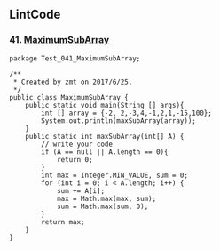 ## LintCode
### 41. <a href="http://lintcode.com/en/problem/maximum-subarray/"> MaximumSubArray </a>

	package Test_041_MaximumSubArray;

	/**
	 * Created by zmt on 2017/6/25.
	 */
	public class MaximumSubArray {
	    public static void main(String [] args){
	        int [] array = {-2, 2,-3,4,-1,2,1,-15,100};
	        System.out.println(maxSubArray(array));
	    }
	    public static int maxSubArray(int[] A) {
	        // write your code
	        if (A == null || A.length == 0){
	            return 0;
	        }
	        int max = Integer.MIN_VALUE, sum = 0;
	        for (int i = 0; i < A.length; i++) {
	            sum += A[i];
	            max = Math.max(max, sum);
	            sum = Math.max(sum, 0);
	        }
	        return max;
	    }
	}

